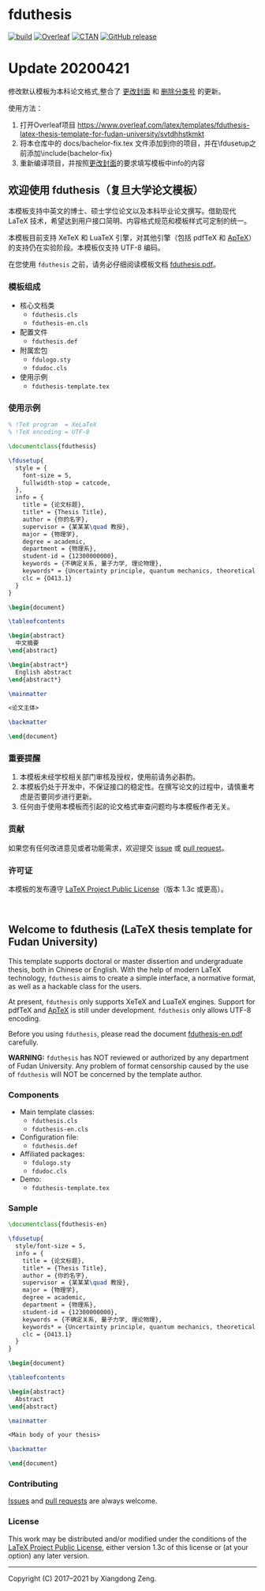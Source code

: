 # fduthesis

[![build](https://github.com/stone-zeng/fduthesis/workflows/build/badge.svg)](https://github.com/stone-zeng/fduthesis/actions)
[![Overleaf](https://img.shields.io/badge/overleaf-fduthesis-blue.svg)](https://www.overleaf.com/latex/templates/fduthesis-latex-thesis-template-for-fudan-university/svtdhhstkmkt)
[![CTAN](https://img.shields.io/ctan/v/fduthesis.svg)](https://www.ctan.org/pkg/fduthesis)
[![GitHub release](https://img.shields.io/github/release/stone-zeng/fduthesis/all.svg)](https://github.com/stone-zeng/fduthesis/releases/latest)

# Update 20200421

修改默认模板为本科论文格式,整合了 [更改封面](https://github.com/stone-zeng/fduthesis/issues/142) 和 [删除分类号](https://github.com/stone-zeng/fduthesis/issues/192) 的更新。

使用方法：
1. 打开Overleaf项目 https://www.overleaf.com/latex/templates/fduthesis-latex-thesis-template-for-fudan-university/svtdhhstkmkt 
2. 将本仓库中的 docs/bachelor-fix.tex 文件添加到你的项目，并在\fdusetup之前添加\include{bachelor-fix}
3. 重新编译项目，并按照[更改封面](https://github.com/stone-zeng/fduthesis/issues/142)的要求填写模板中info的内容

## 欢迎使用 fduthesis（复旦大学论文模板）

本模板支持中英文的博士、硕士学位论文以及本科毕业论文撰写。借助现代 LaTeX 技术，希望达到用户接口简明、内容格式规范和模板样式可定制的统一。

本模板目前支持 XeTeX 和 LuaTeX 引擎，对其他引擎（包括 pdfTeX 和 [ApTeX](https://github.com/clerkma/ptex-ng)）的支持仍在实验阶段。本模板仅支持 UTF-8 编码。

在您使用 `fduthesis` 之前，请务必仔细阅读模板文档 [fduthesis.pdf](http://mirrors.ctan.org/macros/latex/contrib/fduthesis/fduthesis.pdf)。

### 模板组成

- 核心文档类
  - `fduthesis.cls`
  - `fduthesis-en.cls`
- 配置文件
  - `fduthesis.def`
- 附属宏包
  - `fdulogo.sty`
  - `fdudoc.cls`
- 使用示例
  - `fduthesis-template.tex`

### 使用示例

```latex
% !TeX program  = XeLaTeX
% !TeX encoding = UTF-8

\documentclass{fduthesis}

\fdusetup{
  style = {
    font-size = 5,
    fullwidth-stop = catcode,
  },
  info = {
    title = {论文标题},
    title* = {Thesis Title},
    author = {你的名字},
    supervisor = {某某某\quad 教授},
    major = {物理学},
    degree = academic,
    department = {物理系},
    student-id = {12300000000},
    keywords = {不确定关系, 量子力学, 理论物理},
    keywords* = {Uncertainty principle, quantum mechanics, theoretical physics},
    clc = {O413.1}
  }
}

\begin{document}

\tableofcontents

\begin{abstract}
  中文摘要
\end{abstract}

\begin{abstract*}
  English abstract
\end{abstract*}

\mainmatter

<论文主体>

\backmatter

\end{document}
```

### 重要提醒

1. 本模板未经学校相关部门审核及授权，使用前请务必斟酌。
1. 本模板仍处于开发中，不保证接口的稳定性。在撰写论文的过程中，请慎重考虑是否要同步进行更新。
1. 任何由于使⽤本模板⽽引起的论⽂格式审查问题均与本模板作者⽆关。

### 贡献

如果您有任何改进意见或者功能需求，欢迎提交 [issue](https://github.com/stone-zeng/fduthesis/issues) 或 [pull request](https://github.com/stone-zeng/fduthesis/pulls)。

### 许可证

本模板的发布遵守 [LaTeX Project Public License](http://www.latex-project.org/lppl.txt)（版本 1.3c 或更高）。

<br>

## Welcome to fduthesis (LaTeX thesis template for Fudan University)

This template supports doctoral or master dissertion and undergraduate thesis, both in Chinese or English. With the help of modern LaTeX technology, `fduthesis` aims to create a simple interface, a normative format, as well as a hackable class for the users.

At present, `fduthesis` only supports XeTeX and LuaTeX engines. Support for pdfTeX and [ApTeX](https://github.com/clerkma/ptex-ng) is still under development. `fduthesis` only allows UTF-8 encoding.

Before you using `fduthesis`, please read the document [fduthesis-en.pdf](http://mirrors.ctan.org/macros/latex/contrib/fduthesis/fduthesis-en.pdf) carefully.

**WARNING:** `fduthesis` has NOT reviewed or authorized by any department of Fudan University. Any problem of format censorship caused by the use of `fduthesis` will NOT be concerned by the template author.

### Components

- Main template classes:
  - `fduthesis.cls`
  - `fduthesis-en.cls`
- Configuration file:
  - `fduthesis.def`
- Affiliated packages:
  - `fdulogo.sty`
  - `fdudoc.cls`
- Demo:
  - `fduthesis-template.tex`

### Sample

```latex
\documentclass{fduthesis-en}

\fdusetup{
  style/font-size = 5,
  info = {
    title = {论文标题},
    title* = {Thesis Title},
    author = {你的名字},
    supervisor = {某某某\quad 教授},
    major = {物理学},
    degree = academic,
    department = {物理系},
    student-id = {12300000000},
    keywords = {不确定关系, 量子力学, 理论物理},
    keywords* = {Uncertainty principle, quantum mechanics, theoretical physics},
    clc = {O413.1}
  }
}

\begin{document}

\tableofcontents

\begin{abstract}
  Abstract
\end{abstract}

\mainmatter

<Main body of your thesis>

\backmatter

\end{document}
```

### Contributing

[Issues](https://github.com/stone-zeng/fduthesis/issues) and [pull requests](https://github.com/stone-zeng/fduthesis/pulls) are always welcome.

### License

This work may be distributed and/or modified under the conditions of the [LaTeX Project Public License](http://www.latex-project.org/lppl.txt), either version 1.3c of this license or (at your option) any later version.

-----

Copyright (C) 2017&ndash;2021 by Xiangdong Zeng.
